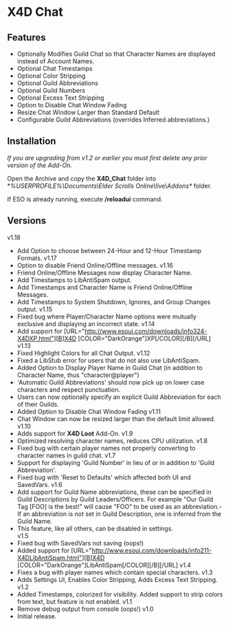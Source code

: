 # X4D **Chat**

## Features

* Optionally Modifies Guild Chat so that Character Names are displayed instead of Account Names.
* Optional Chat Timestamps
* Optional Color Stripping
* Optional Guild Abbreviations
* Optional Guild Numbers
* Optional Excess Text Stripping
* Option to Disable Chat Window Fading
* Resize Chat Window Larger than Standard Default
* Configurable Guild Abbreviations (overrides Inferred abbreviations.)

## Installation

*If you are upgrading from v1.2 or earlier you must first delete any prior version of the Add-On.*

Open the Archive and copy the **X4D_Chat** folder into **%USERPROFILE%\Documents\Elder Scrolls Online\live\Addons\** folder.

If ESO is already running, execute **/reloadui** command.

## Versions
v1.18
- Add Option to choose between 24-Hour and 12-Hour Timestamp Formats.
v1.17
- Option to disable Friend Online/Offline messages.
v1.16
- Friend Online/Offline Messages now display Character Name.
- Add Timestamps to LibAntiSpam output.
- Add Timestamps and Character Name is Friend Online/Offline Messages.
- Add Timestamps to System Shutdown, Ignores, and Group Changes output.
v1.15
- Fixed bug where Player/Character Name options were mutually exclusive and displaying an incorrect state.
v1.14
- Add support for [URL="http://www.esoui.com/downloads/info324-X4DXP.html"][B]X4D [COLOR="DarkOrange"]XP[/COLOR][/B][/URL]
v1.13
- Fixed Highlight Colors for all Chat Output.
v1.12
- Fixed a LibStub error for users that do not also use LibAntiSpam.
- Added Option to Display Player Name in Guild Chat (in addition to Character Name, thus "character@player")
- 'Automatic Guild Abbreviations' should now pick up on lower case characters and respect punctuation.
- Users can now optionally specify an explicit Guild Abbreviation for each of their Guilds.
- Added Option to Disable Chat Window Fading
v1.11
- Chat Window can now be resized larger than the default limit allowed.
v1.10
- Adds support for **X4D Loot** Add-On.
v1.9
- Optimized resolving character names, reduces CPU utilization.
v1.8
- Fixed bug with certain player names not properly converting to character names in guild chat.
v1.7
- Support for displaying 'Guild Number' in lieu of or in addition to 'Guild Abbreviation'.
- Fixed bug with 'Reset to Defaults' which affected both UI and SavedVars.
v1.6
- Add support for Guild Name abbreviations, these can be specified in Guild Descriptions by Guild Leaders/Officers. For example "Our Guild Tag [FOO] is the best!" will cause "FOO" to be used as an abbreviation.- If an abbreviation is not set in Guild Description, one is inferred from the Guild Name.
- This feature, like all others, can be disabled in settings.   
v1.5
- Fixed bug with SavedVars not saving (oops!)
- Added support for [URL="http://www.esoui.com/downloads/info211-X4DLibAntiSpam.html"][B]X4D [COLOR="DarkOrange"]LibAntiSpam[/COLOR][/B][/URL]
v1.4
- Fixes a bug with player names which contain special characters.
v1.3
- Adds Settings UI, Enables Color Stripping, Adds Excess Text Stripping.
v1.2
- Added Timestamps, colorized for visibility. Added support to strip colors from text, but feature is not enabled.
v1.1
- Remove debug output from console (oops!)
v1.0
- Initial release.
